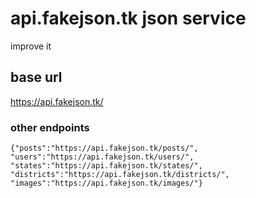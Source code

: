 # api.fakejson.tk json service 
improve it 
## base url
https://api.fakejson.tk/

### other endpoints
```
{"posts":"https://api.fakejson.tk/posts/",
"users":"https://api.fakejson.tk/users/",
"states":"https://api.fakejson.tk/states/",
"districts":"https://api.fakejson.tk/districts/",
"images":"https://api.fakejson.tk/images/"}

```

